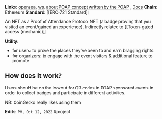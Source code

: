**Links**: [opensea](https://opensea.io/collection/poap-v2), [ws](https://poap.xyz/), [about POAP concept written by the POAP](https://help.poap.xyz/en/articles/5820491-what-is-poap) , [Docs](https://help.poap.xyz/en/)
**Chain**: Ethereum
**Standard**: [[ERC-721 Standard]]

An NFT as a Proof of Attendance Protocol NFT (a badge proving that you visited an event/gained an experience). Indirectly related to [[Token-gated access (mechanic)]] 

**Utility:**
* for users: to prove the places they've been to and earn bragging rights.
* for organizers: to engage with the event visitors & additional feature to promote

## How does it work?

Users should be on the lookout for QR codes in POAP sponsored events in order to collect badges and participate in different activities.

NB: CoinGecko really likes using them



**Edits**: `PV, Oct 12, 2022`
#project